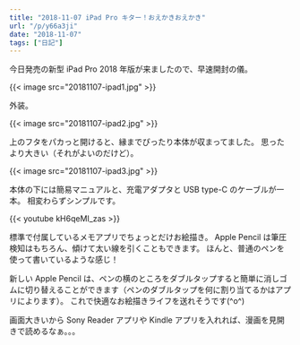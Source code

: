 ```yaml
---
title: "2018-11-07 iPad Pro キター！おえかきおえかき"
url: "/p/y66a3ji"
date: "2018-11-07"
tags: ["日記"]
---
```


今日発売の新型 iPad Pro 2018 年版が来ましたので、早速開封の儀。

{{< image src="20181107-ipad1.jpg" >}}

外装。

{{< image src="20181107-ipad2.jpg" >}}

上のフタをパカっと開けると、縁までぴったり本体が収まってました。
思ったより大きい（それがよいのだけど）。

{{< image src="20181107-ipad3.jpg" >}}

本体の下には簡易マニュアルと、充電アダプタと USB type-C のケーブルが一本。
相変わらずシンプルです。

{{< youtube kH6qeMI_zas >}}

標準で付属しているメモアプリでちょっとだけお絵描き。
Apple Pencil は筆圧検知はもちろん、傾けて太い線を引くこともできます。
ほんと、普通のペンを使って書いているような感じ！

新しい Apple Pencil は、ペンの横のところをダブルタップすると簡単に消しゴムに切り替えることができます（ペンのダブルタップを何に割り当てるかはアプリによります）。
これで快適なお絵描きライフを送れそうです(^o^)

画面大きいから Sony Reader アプリや Kindle アプリを入れれば、漫画を見開きで読めるなぁ。。。

